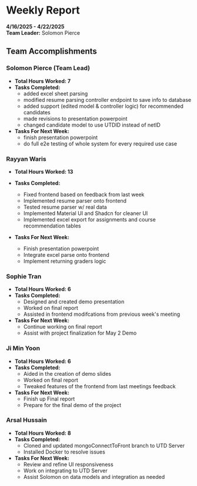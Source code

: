 # Weekly Report  
**4/16/2025 - 4/22/2025**  
**Team Leader:** Solomon Pierce

## Team Accomplishments  
### Solomon Pierce (Team Lead)
- **Total Hours Worked: 7**
- **Tasks Completed:**
  - added excel sheet parsing
  - modified resume parsing controller endpoint to save info to database
  - added support (edited model & controller logic) for recommended candidates
  - made revisions to presentation powerpoint
  - changed candidate model to use UTDID instead of netID
- **Tasks For Next Week:**
  - finish presentation powerpoint
  - do full e2e testing of whole system for every required use case 

### Rayyan Waris
- **Total Hours Worked: 13**
- **Tasks Completed:**
  - Fixed frontend based on feedback from last week
  - Implemented resume parser onto frontend
  - Tested resume parser w/ real data
  - Implemented Material UI and Shadcn for cleaner UI
  - Implemented excel export for assignments and course recommendation tables

- **Tasks For Next Week:**
  - Finish presentation powerpoint
  - Integrate excel parse onto frontend
  - Implement returning graders logic 

### Sophie Tran
- **Total Hours Worked: 6**
- **Tasks Completed:**
  -  Designed and created demo presentation
  -  Worked on final report
  -  Assisted in frontend modifcations from previous week's meeting
- **Tasks For Next Week:**
  - Continue working on final report
  - Assist with project finalization for May 2 Demo

### Ji Min Yoon
- **Total Hours Worked: 6**
- **Tasks Completed:**
  - Aided in the creation of demo slides
  - Worked on final report
  - Tweaked features of the frontend from last meetings feedback
- **Tasks For Next Week:**
  - Finish up Final report
  - Prepare for the final demo of the project

### Arsal Hussain
- **Total Hours Worked: 8**
- **Tasks Completed:**
  - Cloned and updated mongoConnectToFront branch to UTD Server
  - Installed Docker to resolve issues
- **Tasks For Next Week:**
  - Review and refine UI responsiveness
  - Work on integrating to UTD Server
  - Assist Solomon on data models and integration as needed
